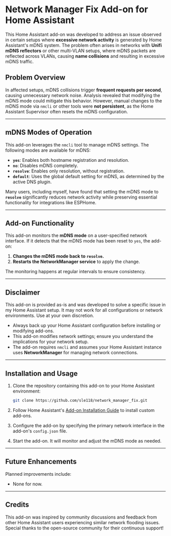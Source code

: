 # Network Manager Fix Add-on for Home Assistant

This Home Assistant add-on was developed to address an issue observed in certain setups where **excessive network activity** is generated by Home Assistant's mDNS system. The problem often arises in networks with **Unifi mDNS reflectors** or other multi-VLAN setups, where mDNS packets are reflected across VLANs, causing **name collisions** and resulting in excessive mDNS traffic.

## Problem Overview

In affected setups, mDNS collisions trigger **frequent requests per second**, causing unnecessary network noise. Analysis revealed that modifying the mDNS mode could mitigate this behavior. However, manual changes to the mDNS mode via `nmcli` or other tools were **not persistent**, as the Home Assistant Supervisor often resets the mDNS configuration.

---

## mDNS Modes of Operation

This add-on leverages the `nmcli` tool to manage mDNS settings. The following modes are available for mDNS:

- **`yes`**: Enables both hostname registration and resolution.
- **`no`**: Disables mDNS completely.
- **`resolve`**: Enables only resolution, without registration.
- **`default`**: Uses the global default setting for mDNS, as determined by the active DNS plugin.

Many users, including myself, have found that setting the mDNS mode to **`resolve`** significantly reduces network activity while preserving essential functionality for integrations like ESPHome.

---

## Add-on Functionality

This add-on monitors the **mDNS mode** on a user-specified network interface. If it detects that the mDNS mode has been reset to `yes`, the add-on:

1. **Changes the mDNS mode back to `resolve`.**
2. **Restarts the NetworkManager service** to apply the change.

The monitoring happens at regular intervals to ensure consistency.

---

## Disclaimer

This add-on is provided as-is and was developed to solve a specific issue in my Home Assistant setup. It may not work for all configurations or network environments. Use at your own discretion.

- Always back up your Home Assistant configuration before installing or modifying add-ons.
- This add-on modifies network settings; ensure you understand the implications for your network setup.
- The add-on requires `nmcli` and assumes your Home Assistant instance uses **NetworkManager** for managing network connections.

---

## Installation and Usage

1. Clone the repository containing this add-on to your Home Assistant environment:

   ```bash
   git clone https://github.com/sle118/network_manager_fix.git
   ```

2. Follow Home Assistant's [Add-on Installation Guide](https://www.home-assistant.io/addons) to install custom add-ons.
3. Configure the add-on by specifying the primary network interface in the add-on's `config.json` file.
4. Start the add-on. It will monitor and adjust the mDNS mode as needed.

---

## Future Enhancements

Planned improvements include:

- None for now.

---

## Credits

This add-on was inspired by community discussions and feedback from other Home Assistant users experiencing similar network flooding issues. Special thanks to the open-source community for their continuous support!

